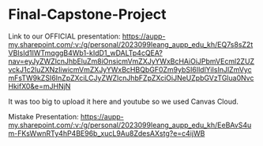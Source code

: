 # Final-Capstone-Project


Link to our OFFICIAL presentation:
https://aupp-my.sharepoint.com/:v:/g/personal/2023099leang_aupp_edu_kh/EQ7s8sZ2tVBIsId1IWTmqggB4Wb1-kIdD1_wDALTp4cQEA?nav=eyJyZWZlcnJhbEluZm8iOnsicmVmZXJyYWxBcHAiOiJPbmVEcml2ZUZvckJ1c2luZXNzIiwicmVmZXJyYWxBcHBQbGF0Zm9ybSI6IldlYiIsInJlZmVycmFsTW9kZSI6InZpZXciLCJyZWZlcnJhbFZpZXciOiJNeUZpbGVzTGlua0NvcHkifX0&e=mJHNjN




It was too big to upload it here and youtube so we used Canvas Cloud.




Mistake Presentation:
https://aupp-my.sharepoint.com/:v:/g/personal/2023099leang_aupp_edu_kh/EeBAvS4um-FKsWwnRTy4hP4BE96b_xucL9Au8ZdesAXstg?e=c4ijWB




